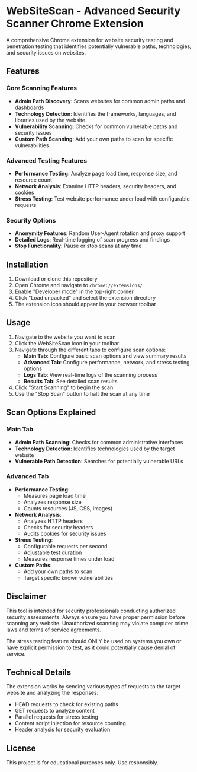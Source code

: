 # WebSiteScan - Advanced Security Scanner Chrome Extension

A comprehensive Chrome extension for website security testing and penetration testing that identifies potentially vulnerable paths, technologies, and security issues on websites.

## Features

### Core Scanning Features
- **Admin Path Discovery**: Scans websites for common admin paths and dashboards
- **Technology Detection**: Identifies the frameworks, languages, and libraries used by the website
- **Vulnerability Scanning**: Checks for common vulnerable paths and security issues
- **Custom Path Scanning**: Add your own paths to scan for specific vulnerabilities

### Advanced Testing Features
- **Performance Testing**: Analyze page load time, response size, and resource count
- **Network Analysis**: Examine HTTP headers, security headers, and cookies
- **Stress Testing**: Test website performance under load with configurable requests

### Security Options
- **Anonymity Features**: Random User-Agent rotation and proxy support
- **Detailed Logs**: Real-time logging of scan progress and findings
- **Stop Functionality**: Pause or stop scans at any time

## Installation

1. Download or clone this repository
2. Open Chrome and navigate to `chrome://extensions/`
3. Enable "Developer mode" in the top-right corner
4. Click "Load unpacked" and select the extension directory
5. The extension icon should appear in your browser toolbar

## Usage

1. Navigate to the website you want to scan
2. Click the WebSiteScan icon in your toolbar
3. Navigate through the different tabs to configure scan options:
   - **Main Tab**: Configure basic scan options and view summary results
   - **Advanced Tab**: Configure performance, network, and stress testing options
   - **Logs Tab**: View real-time logs of the scanning process
   - **Results Tab**: See detailed scan results
4. Click "Start Scanning" to begin the scan
5. Use the "Stop Scan" button to halt the scan at any time

## Scan Options Explained

### Main Tab
- **Admin Path Scanning**: Checks for common administrative interfaces
- **Technology Detection**: Identifies technologies used by the target website
- **Vulnerable Path Detection**: Searches for potentially vulnerable URLs

### Advanced Tab
- **Performance Testing**: 
  - Measures page load time
  - Analyzes response size
  - Counts resources (JS, CSS, images)
- **Network Analysis**:
  - Analyzes HTTP headers
  - Checks for security headers
  - Audits cookies for security issues
- **Stress Testing**:
  - Configurable requests per second
  - Adjustable test duration
  - Measures response times under load
- **Custom Paths**:
  - Add your own paths to scan
  - Target specific known vulnerabilities

## Disclaimer

This tool is intended for security professionals conducting authorized security assessments. Always ensure you have proper permission before scanning any website. Unauthorized scanning may violate computer crime laws and terms of service agreements.

The stress testing feature should ONLY be used on systems you own or have explicit permission to test, as it could potentially cause denial of service.

## Technical Details

The extension works by sending various types of requests to the target website and analyzing the responses:

- HEAD requests to check for existing paths
- GET requests to analyze content
- Parallel requests for stress testing
- Content script injection for resource counting
- Header analysis for security evaluation

## License

This project is for educational purposes only. Use responsibly. 